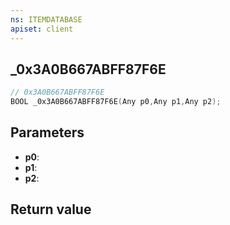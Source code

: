 ```yaml
---
ns: ITEMDATABASE
apiset: client
---
```

## _0x3A0B667ABFF87F6E

```c
// 0x3A0B667ABFF87F6E
BOOL _0x3A0B667ABFF87F6E(Any p0,Any p1,Any p2);
```


## Parameters
* **p0**:
* **p1**:
* **p2**:

## Return value